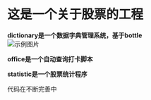 这是一个关于股票的工程
=============
**dictionary是一个数据字典管理系统，基于bottle**          
![示例图片](http://i.imgur.com/BNXXYoo.png)
           
**office是一个自动查询打卡脚本**    
           
**statistic是一个股票统计程序**
        
代码在不断完善中
